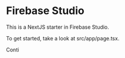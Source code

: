 # Firebase Studio

This is a NextJS starter in Firebase Studio.

To get started, take a look at src/app/page.tsx.

Conti